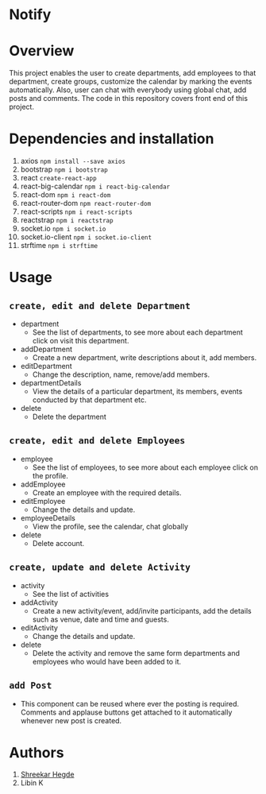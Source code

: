 # Notify
# Overview 
This project enables the user to create departments, add employees to that department, create groups, customize the calendar by marking the events automatically. Also, user can chat with everybody using global chat, add posts and comments. The code in this repository covers front end of this project.
# Dependencies and installation
1. axios `npm install --save axios`
2. bootstrap `npm i bootstrap`
3. react `create-react-app`
4. react-big-calendar `npm i react-big-calendar`
5. react-dom `npm i react-dom`
6. react-router-dom `npm react-router-dom`
7. react-scripts `npm i react-scripts`
8. reactstrap `npm i reactstrap`
9. socket.io `npm i socket.io`
10. socket.io-client `npm i socket.io-client`
11. strftime `npm i strftime`
# Usage
 ## `create, edit and delete Department`
- department
  - See the list of departments, to see more about each department click on visit this department.
- addDepartment
  - Create a new department, write descriptions about it, add members.
- editDepartment
  - Change the description, name, remove/add members.
- departmentDetails
  - View the details of a particular department, its members, events conducted by that department etc.
- delete
  - Delete the department
## `create, edit and delete Employees`
- employee
  - See the list of employees, to see more about each employee click on the profile.
- addEmployee
  - Create an employee with the required details.
- editEmployee
  - Change the details and update.
- employeeDetails
  - View the profile, see the calendar, chat globally
- delete
  - Delete account.
## `create, update and delete Activity`
- activity
  - See the list of activities
- addActivity
  - Create a new activity/event, add/invite participants, add the details such as venue, date and time and guests.
- editActivity
  - Change the details and update.
- delete
  - Delete the activity and remove the same form departments and employees who would have been added to it.
## `add Post`
  - This component can be reused where ever the posting is required. Comments and applause buttons get attached to it     automatically whenever new post is created.
# Authors
1. [Shreekar Hegde](https://github.com/shreekarhegde) 
2. Libin K




